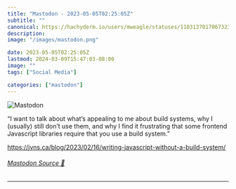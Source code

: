 ```yaml
---
title: "Mastodon - 2023-05-05T02:25:05Z"
subtitle: ""
canonical: https://hachyderm.io/users/mweagle/statuses/110313701706732379
description:
image: "/images/mastodon.png"

date: 2023-05-05T02:25:05Z
lastmod: 2024-03-09T15:47:03-08:00
image: ""
tags: ["Social Media"]

categories: ["mastodon"]
---
```

![Mastodon](/images/mastodon.png)

<p>“I want to talk about what’s appealing to me about build systems, why I (usually) still don’t use them, and why I find it frustrating that some frontend Javascript libraries require that you use a build system.”</p><p><a href="https://jvns.ca/blog/2023/02/16/writing-javascript-without-a-build-system/" target="_blank" rel="nofollow noopener noreferrer" translate="no"><span class="invisible">https://</span><span class="ellipsis">jvns.ca/blog/2023/02/16/writin</span><span class="invisible">g-javascript-without-a-build-system/</span></a></p>


###### [Mastodon Source 🐘](https://hachyderm.io/@mweagle/110313701706732379)

___

